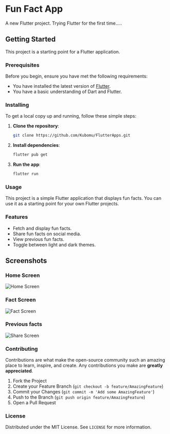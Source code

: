 # Fun Fact App

A new Flutter project. Trying Flutter for the first time.....

## Getting Started

This project is a starting point for a Flutter application.

### Prerequisites

Before you begin, ensure you have met the following requirements:
- You have installed the latest version of [Flutter](https://flutter.dev/docs/get-started/install).
- You have a basic understanding of Dart and Flutter.

### Installing

To get a local copy up and running, follow these simple steps:

1. **Clone the repository**:
   ```sh
   git clone https://github.com/Kubomu/FlutterApps.git
   ```

2. **Install dependencies**:
   ```sh
   flutter pub get
   ```

3. **Run the app**:
   ```sh
   flutter run
   ```

### Usage

This project is a simple Flutter application that displays fun facts. You can use it as a starting point for your own Flutter projects.

### Features

- Fetch and display fun facts.
- Share fun facts on social media.
- View previous fun facts.
- Toggle between light and dark themes.

## Screenshots

### Home Screen
![Home Screen](assets/screenshots/darkmode.png)

### Fact Screen
![Fact Screen](assets/screenshots/lightmode.png)

### Previous facts
![Share Screen](assets/screenshots/previous.png)


### Contributing


Contributions are what make the open-source community such an amazing place to learn, inspire, and create. Any contributions you make are **greatly appreciated**.

1. Fork the Project
2. Create your Feature Branch (`git checkout -b feature/AmazingFeature`)
3. Commit your Changes (`git commit -m 'Add some AmazingFeature'`)
4. Push to the Branch (`git push origin feature/AmazingFeature`)
5. Open a Pull Request

### License

Distributed under the MIT License. See `LICENSE` for more information.

